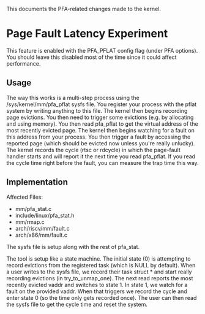 This documents the PFA-related changes made to the kernel.

# Page Fault Latency Experiment
This feature is enabled with the PFA\_PFLAT config flag (under PFA options).
You should leave this disabled most of the time since it could affect
performance.

## Usage
The way this works is a multi-step process using the /sys/kernel/mm/pfa\_pflat
sysfs file. You register your process with the pflat system by writing anything
to this file. The kernel then begins recording page evictions. You then need to
trigger some evictions (e.g. by allocating and using memory). You then read
pfa\_pflat to get the virtual address of the most recently evicted page. The
kernel then begins watching for a fault on this address from your process. You
then trigger a fault by accessing the reported page (which should be evicted
now unless you're really unlucky). The kernel records the cycle (rtsc or
rdcycle) in which the page-fault handler starts and will report it the next
time you read pfa\_pflat. If you read the cycle time right before the fault,
you can measure the trap time this way.

## Implementation
Affected Files:
* mm/pfa\_stat.c
* include/linux/pfa\_stat.h
* mm/rmap.c
* arch/riscv/mm/fault.c
* arch/x86/mm/fault.c

The sysfs file is setup along with the rest of pfa\_stat.

The tool is setup like a state machine. The initial state (0) is attempting to
record evictions from the registered task (which is NULL by default). When a
user writes to the sysfs file, we record their task struct * and start really
recording evictions (in try\_to\_unmap\_one). The next read reports the most
recently evicted vaddr and switches to state 1. In state 1, we watch for a 
fault on the provided vaddr. When that triggers we record the cycle and enter
state 0 (so the time only gets recorded once). The user can then read the sysfs
file to get the cycle time and reset the system.
